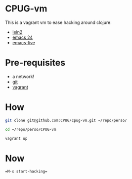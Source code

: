 CPUG-vm
=======

This is a vagrant vm to ease hacking around clojure:
- [lein2](https://github.com/technomancy/leiningen)
- [emacs 24](https://www.gnu.org/software/emacs)
- [emacs-live](https://github.com/overtone/emacs-live)

# Pre-requisites

- a network!
- [git](http://git-scm.com/)
- [vagrant](./README-vagrant.md)

# How

``` sh
git clone git@github.com:CPUG/cpug-vm.git ~/repo/perso/

cd ~/repo/perso/CPUG-vm

vagrant up
```

# Now

`=M-x start-hacking=`
